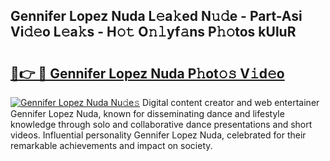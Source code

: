 ## Gennifer Lopez Nuda L𝚎a𝚔ed N𝚞𝚍e - Part-Asi Vi𝚍𝚎o L𝚎a𝚔s - H𝚘𝚝 O𝚗𝚕yf𝚊ns P𝚑𝚘tos kUluR

# <h2><a href="http://kfeeth2.oniu.top/?m=Gennifer+Lopez+Nuda">🔗👉 🔴 Gennifer Lopez Nuda P𝚑ot𝚘𝚜 V𝚒d𝚎o</a></h2>

[![Gennifer Lopez Nuda Nu𝚍e𝚜](https://i.imgur.com/0qMVB7G.gif)](http://kfeeth2.oniu.top/?m=Gennifer+Lopez+Nuda)
Digital content creator and web entertainer Gennifer Lopez Nuda, known for disseminating dance and lifestyle knowledge through solo and collaborative dance presentations and short videos. Influential personality Gennifer Lopez Nuda, celebrated for their remarkable achievements and impact on society.  
